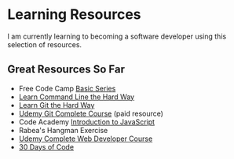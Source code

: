 # Learning Resources

I am currently learning to becoming a software developer using this selection of resources.

## Great Resources So Far

- Free Code Camp [Basic Series](https://learn.freecodecamp.org/)
- [Learn Command Line the Hard Way](https://learnrubythehardway.org/book/appendixa.html)
- [Learn Git the Hard Way](https://leanpub.com/learngitthehardway/read_sample)
- [Udemy Git Complete Course](https://www.udemy.com/git-complete/) (paid resource)
- Code Academy [Introduction to JavaScript](https://www.codecademy.com/learn/introduction-to-javascript)
- Rabea's Hangman Exercise 
- [Udemy Complete Web Developer Course](https://www.udemy.com/the-complete-web-developer-zero-to-mastery/learn/v4/overview)
- [30 Days of Code](https://www.hackerrank.com/domains/tutorials/30-days-of-code)
